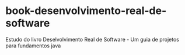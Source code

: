 # book-desenvolvimento-real-de-software
Estudo do livro Deselvolvimento Real de Software - Um guia de projetos para fundamentos java
